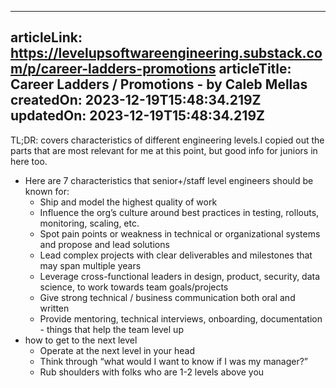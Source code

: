 -----------------------
articleLink: https://levelupsoftwareengineering.substack.com/p/career-ladders-promotions
articleTitle: Career Ladders / Promotions - by Caleb Mellas
createdOn: 2023-12-19T15:48:34.219Z
updatedOn: 2023-12-19T15:48:34.219Z
-----------------------

TL;DR: covers characteristics of different engineering levels.I copied out the parts that are most relevant for me at this point, but good info for juniors in here too.

- Here are 7 characteristics that senior+/staff level engineers should be known for:
  - Ship and model the highest quality of work
  - Influence the org’s culture around best practices in testing, rollouts, monitoring, scaling, etc.
  - Spot pain points or weakness in technical or organizational systems and propose and lead solutions
  - Lead complex projects with clear deliverables and milestones that may span multiple years
  - Leverage cross-functional leaders in design, product, security, data science, to work towards team goals/projects
  - Give strong technical / business communication both oral and written
  - Provide mentoring, technical interviews, onboarding, documentation - things that help the team level up
- how to get to the next level
  - Operate at the next level in your head
  - Think through “what would I want to know if I was my manager?”
  - Rub shoulders with folks who are 1-2 levels above you
